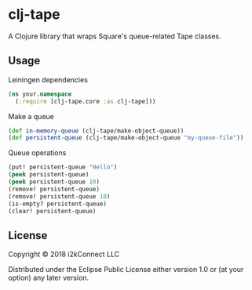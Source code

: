 # clj-tape

A Clojure library that wraps Square's queue-related Tape classes.

## Usage

Leiningen dependencies



```clojure
(ns your.namespace
  (:require [clj-tape.core :as clj-tape]))
```

Make a queue

```clojure
(def in-memory-queue (clj-tape/make-object-queue))
(def persistent-queue (clj-tape/make-object-queue "my-queue-file"))
```

Queue operations

```clojure
(put! persistent-queue "Hello")
(peek persistent-queue)
(peek persistent-queue 10)
(remove! persistent-queue)
(remove! persistent-queue 10)
(is-empty? persistent-queue)
(clear! persistent-queue)
```

## License

Copyright © 2018 i2kConnect LLC

Distributed under the Eclipse Public License either version 1.0 or (at
your option) any later version.
